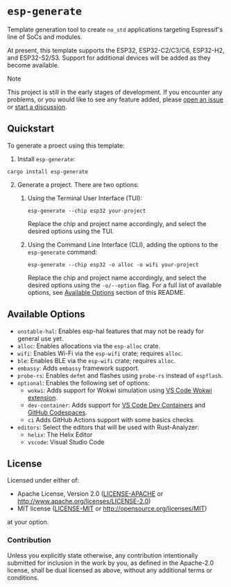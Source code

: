 # `esp-generate`

Template generation tool to create `no_std` applications targeting Espressif's line of SoCs and modules.

At present, this template supports the ESP32, ESP32-C2/C3/C6, ESP32-H2, and ESP32-S2/S3. Support for additional devices will be added as they become available.

> [!NOTE]
>
> This project is still in the early stages of development. If you encounter any problems, or you would like to see any feature added, please [open an issue] or [start a discussion].

[open an issue]: https://github.com/esp-rs/esp-generate/issues/new
[start a discussion]: https://github.com/esp-rs/esp-generate/discussions/new/choose

## Quickstart

To generate a proect using this template:

1. Install `esp-generate`:

```
cargo install esp-generate
```

2. Generate a project. There are two options:

   1. Using the Terminal User Interface (TUI):

      ```
      esp-generate --chip esp32 your-project
      ```

      Replace the chip and project name accordingly, and select the desired options using the TUI.

   2. Using the Command Line Interface (CLI), adding the options to the `esp-generate` command:

      ```
      esp-generate --chip esp32 -o alloc -o wifi your-project
      ```

      Replace the chip and project name accordingly, and select the desired options using the `-o/--option` flag. For a full list of available options, see [Available Options](#available-options) section of this README.

## Available Options

- `unstable-hal`: Enables esp-hal features that may not be ready for general use yet.
- `alloc`: Enables allocations via the `esp-alloc` crate.
- `wifi`: Enables Wi-Fi via the `esp-wifi` crate; requires `alloc`.
- `ble`: Enables BLE via the `esp-wifi` crate; requires `alloc`.
- `embassy`: Adds `embassy` framework support.
- `probe-rs`: Enables `defmt` and flashes using `probe-rs` instead of `espflash`.
- `optional`: Enables the following set of options:
  - `wokwi`: Adds support for Wokwi simulation using [VS Code Wokwi extension].
  - `dev-container`: Adds support for [VS Code Dev Containers] and [GitHub Codespaces].
  - `ci` Adds GitHub Actions support with some basics checks.
- `editors`: Select the editors that will be used with Rust-Analyzer:
   - `helix`: The Helix Editor
   - `vscode`: Visual Studio Code

[VS Code Wokwi extension]: https://marketplace.visualstudio.com/items?itemName=wokwi.wokwi-vscode
[VS Code Dev Containers]: https://code.visualstudio.com/docs/remote/containers#_quick-start-open-an-existing-folder-in-a-container
[GitHub Codespaces]: https://docs.github.com/en/codespaces/developing-in-codespaces/creating-a-codespace

## License

Licensed under either of:

- Apache License, Version 2.0 ([LICENSE-APACHE](LICENSE-APACHE) or http://www.apache.org/licenses/LICENSE-2.0)
- MIT license ([LICENSE-MIT](LICENSE-MIT) or http://opensource.org/licenses/MIT)

at your option.

### Contribution

Unless you explicitly state otherwise, any contribution intentionally submitted for inclusion in
the work by you, as defined in the Apache-2.0 license, shall be dual licensed as above, without
any additional terms or conditions.
